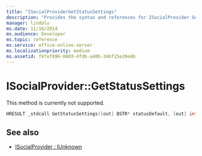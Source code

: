 ```yaml
---
title: "ISocialProviderGetStatusSettings"
description: "Provides the syntax and references for ISocialProvider GetStatusSettings, but this method is currently not supported."
manager: lindalu
ms.date: 11/16/2014
ms.audience: Developer
ms.topic: reference
ms.service: office-online-server
ms.localizationpriority: medium
ms.assetid: f4fef896-0803-4fdb-a40b-34bf15e20e4b
---
```


# ISocialProvider::GetStatusSettings

This method is currently not supported. 
  
```cpp
HRESULT _stdcall GetStatusSettings([out] BSTR* statusDefault, [out] int* maxStatusLength);
```

## See also

- [ISocialProvider : IUnknown](isocialprovideriunknown.md)


